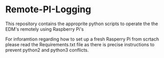 # Remote-PI-Logging
This repository contains the approprite python scripts to operate the the EDM's remotely using Raspberry Pi's 

For inforamtion regarding how to set up a fresh Rasperry Pi from scrtach please read the Requirements.txt file as there is precise instructions to prevent python2 and python3 conflicts.
